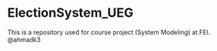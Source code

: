 # ElectionSystem_UEG
This is a repository used for course project (System Modeling) at FEI. @ahmadk3
